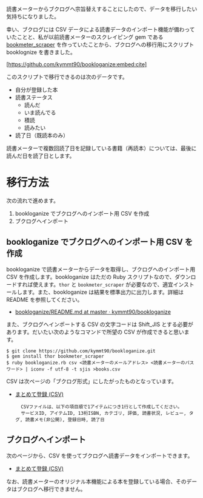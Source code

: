 <!-- 読書メーター→ブクログ移行用スクリプトを書いた -->

読書メーターからブクログへ宗旨替えすることにしたので、データを移行したい気持ちになりました。

幸い、ブクログには CSV データによる読書データのインポート機能が備わっていたことと、私が以前読書メーターのスクレイピング gem である [bookmeter_scraper](https://github.com/kymmt90/bookmeter_scraper) を作っていたことから、ブクログへの移行用にスクリプト booklognize を書きました。

[https://github.com/kymmt90/bookloganize:embed:cite]

このスクリプトで移行できるのは次のデータです。

- 自分が登録した本
- 読書ステータス
  - 読んだ
  - いま読んでる
  - 積読
  - 読みたい
- 読了日（既読本のみ）

読書メーターで複数回読了日を記録している書籍（再読本）については、最後に読んだ日を読了日とします。

# 移行方法

次の流れで進めます。

1. bookloganize でブクログへのインポート用 CSV を作成
2. ブクログへインポート

## bookloganize でブクログへのインポート用 CSV を作成

bookloganize で読書メーターからデータを取得し、ブクログへのインポート用 CSV を作成します。bookloganize はただの Ruby スクリプトなので、ダウンロードすれば使えます。`thor` と `bookmeter_scraper` が必要なので、適宜インストールします。また、bookloganize は結果を標準出力に出力します。詳細は README を参照してください。

- [bookloganize/README.md at master · kymmt90/bookloganize](https://github.com/kymmt90/bookloganize/blob/master/README.md)

また、ブクログへインポートする CSV の文字コードは Shift_JIS とする必要があります。だいたい次のようなコマンドで所望の CSV が作成できると思います。

```
$ git clone https://github.com/kymmt90/bookloganize.git
$ gem install thor bookmeter_scraper
$ ruby bookloganize.rb csv <読書メーターのメールアドレス> <読書メーターのパスワード> | iconv -f utf-8 -t sjis >books.csv
```

CSV は次ページの「ブクログ形式」にしたがったものとなっています。

- [まとめて登録 (CSV)](http://booklog.jp/input/file)

        CSVファイルは、以下の項目順で1アイテムにつき1行として作成してください。
        サービスID, アイテムID, 13桁ISBN, カテゴリ, 評価, 読書状況, レビュー, タグ, 読書メモ(非公開), 登録日時, 読了日

## ブクログへインポート

次のページから、CSV を使ってブクログへ読書データをインポートできます。

- [まとめて登録 (CSV)](http://booklog.jp/input/file)

なお、読書メーターのオリジナル本機能による本を登録している場合、そのデータはブクログへ移行できません。
